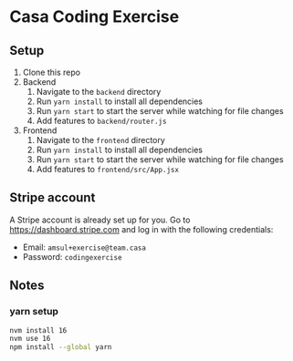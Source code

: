 # Casa Coding Exercise

## Setup

1. Clone this repo
1. Backend
	1. Navigate to the `backend` directory
	1. Run `yarn install` to install all dependencies
	1. Run `yarn start` to start the server while watching for file changes
	1. Add features to `backend/router.js`
1. Frontend
	1. Navigate to the `frontend` directory
	1. Run `yarn install` to install all dependencies
	1. Run `yarn start` to start the server while watching for file changes
	1. Add features to `frontend/src/App.jsx`

## Stripe account

A Stripe account is already set up for you. Go to https://dashboard.stripe.com and log in with the following credentials:

- Email: `amsul+exercise@team.casa`
- Password: `codingexercise`


## Notes
### yarn setup

```sh
nvm install 16
nvm use 16
npm install --global yarn
```